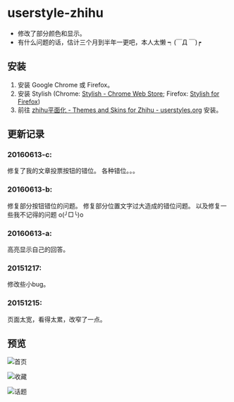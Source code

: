# userstyle-zhihu

* 修改了部分颜色和显示。 
* 有什么问题的话，估计三个月到半年一更吧，本人太懒 ┑(￣Д ￣)┍

## 安装

1. 安装 Google Chrome 或 Firefox。
2. 安装 Stylish (Chrome: [Stylish - Chrome Web Store](https://chrome.google.com/webstore/detail/stylish/fjnbnpbmkenffdnngjfgmeleoegfcffe/); Firefox: [Stylish for Firefox](https://addons.mozilla.org/en-US/firefox/addon/stylish/?src=external-userstyleshome/)) 
3. 前往 [zhihu平面化 - Themes and Skins for Zhihu - userstyles.org](https://userstyles.org/styles/121696/zhihu) 安装。

## 更新记录
### 20160613-c:
修复了我的文章投票按钮的错位。
各种错位。。。

### 20160613-b:
修复部分按钮错位的问题。
修复部分位置文字过大造成的错位问题。
以及修复一些我不记得的问题 o(╯□╰)o

### 20160613-a:
高亮显示自己的回答。

### 20151217:
修改些小bug。

### 20151215:
页面太宽，看得太累，改窄了一点。


## 预览
![首页](https://pic2.zhimg.com/62b92b09c8b7f6bfce16222f95137131_r.png)

![收藏](https://pic3.zhimg.com/f6e8a1f12099a3f2b858c9f0184673be_r.jpg)

![话题](https://pic1.zhimg.com/a46e88c31b40b1ac90f228f7c39d565c_r.jpg)
